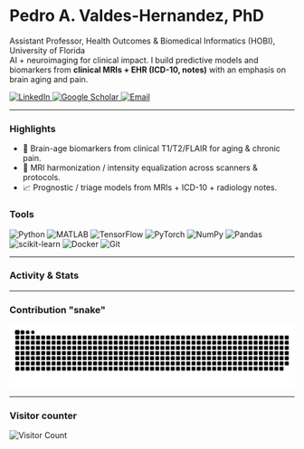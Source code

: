 # Pedro A. Valdes-Hernandez, PhD

Assistant Professor, Health Outcomes & Biomedical Informatics (HOBI), University of Florida  
AI + neuroimaging for clinical impact. I build predictive models and biomarkers from **clinical MRIs + EHR (ICD-10, notes)** with an emphasis on brain aging and pain.

<!-- Social / contact badges -->
<p align="left">
  <a href="https://www.linkedin.com/in/pedro-antonio-valdes-hernandez-99263337/">
    <img alt="LinkedIn" src="https://img.shields.io/badge/LinkedIn-0077B5?logo=linkedin&logoColor=white">
  </a>
  <a href="https://scholar.google.com/citations?user=UbLgLucAAAAJ">
    <img alt="Google Scholar" src="https://img.shields.io/badge/Google_Scholar-4285F4?logo=google-scholar&logoColor=white">
  </a>
  <a href="mailto:pvaldeshernandez@ufl.edu">
    <img alt="Email" src="https://img.shields.io/badge/Email-pvaldeshernandez@ufl.edu-D14836?logo=gmail&logoColor=white">
  </a>
</p>

---

### Highlights
- 🧠 Brain-age biomarkers from clinical T1/T2/FLAIR for aging & chronic pain.
- 🧪 MRI harmonization / intensity equalization across scanners & protocols.
- 📈 Prognostic / triage models from MRIs + ICD-10 + radiology notes.

### Tools
<p align="left">
  <img src="https://cdn.jsdelivr.net/gh/devicons/devicon/icons/python/python-original.svg" height="32" alt="Python"/>
  <img src="https://cdn.jsdelivr.net/gh/devicons/devicon/icons/matlab/matlab-original.svg" height="32" alt="MATLAB"/>
  <img src="https://cdn.jsdelivr.net/gh/devicons/devicon/icons/tensorflow/tensorflow-original.svg" height="32" alt="TensorFlow"/>
  <img src="https://cdn.jsdelivr.net/gh/devicons/devicon/icons/pytorch/pytorch-original.svg" height="32" alt="PyTorch"/>
  <img src="https://cdn.jsdelivr.net/gh/devicons/devicon/icons/numpy/numpy-original.svg" height="32" alt="NumPy"/>
  <img src="https://cdn.jsdelivr.net/gh/devicons/devicon/icons/pandas/pandas-original.svg" height="32" alt="Pandas"/>
  <img src="https://cdn.jsdelivr.net/gh/devicons/devicon/icons/scikitlearn/scikitlearn-original.svg" height="32" alt="scikit-learn"/>
  <img src="https://cdn.jsdelivr.net/gh/devicons/devicon/icons/docker/docker-original.svg" height="32" alt="Docker"/>
  <img src="https://cdn.jsdelivr.net/gh/devicons/devicon/icons/git/git-original.svg" height="32" alt="Git"/>
</p>

---

### Activity & Stats

---

### Contribution "snake"
<picture>
  <source media="(prefers-color-scheme: dark)" srcset="./dist/github-snake-dark.svg" />
  <source media="(prefers-color-scheme: light)" srcset="./dist/github-snake.svg" />
  <img alt="github-snake" src="./dist/github-snake.svg" />
</picture>

---

### Visitor counter
![Visitor Count](https://profile-counter.glitch.me/pvaldeshernandez/count.svg)
